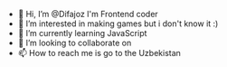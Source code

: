 - 👋 Hi, I’m @Difajoz I'm Frontend coder
- 👀 I’m interested in making games but i don't know it :)
- 🌱 I’m currently learning JavaScript
- 💞️ I’m looking to collaborate on 
- 📫 How to reach me is go to the Uzbekistan

<!---
Difajoz/Difajoz is a ✨ special ✨ repository because its `README.md` (this file) appears on your GitHub profile.
You can click the Preview link to take a look at your changes.
--->
